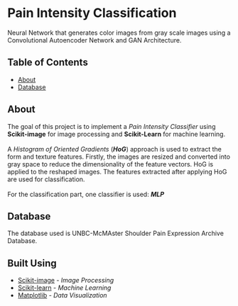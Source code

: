 # Pain Intensity Classification
Neural Network that generates color images from gray scale images using a Convolutional Autoencoder Network 
and GAN Architecture.
## Table of Contents

- [About](#about)
- [Database](#database)

## About <a name="about"></a>
The goal of this project is to implement a *Pain Intensity Classifier* using **Scikit-image** for image processing and
**Scikit-Learn** for machine learning.</br> </br>
A *Histogram of Oriented Gradients* (***HoG***) approach is used to extract the form and texture features. 
Firstly, the images are resized and converted into gray space to reduce the dimensionality of the feature vectors. 
HoG is applied to the reshaped images. The features extracted after applying HoG are used for classification.</br> </br>
For the classification part, one classifier is used: ***MLP***
## Database <a name="database"></a>
The database used is UNBC-McMAster Shoulder Pain Expression Archive Database.

## Built Using
- [Scikit-image](https://scikit-image.org/) - *Image Processing*
- [Scikit-learn](https://scikit-learn.org/stable/) - *Machine Learning*
- [Matplotlib](https://matplotlib.org/) - *Data Visualization*